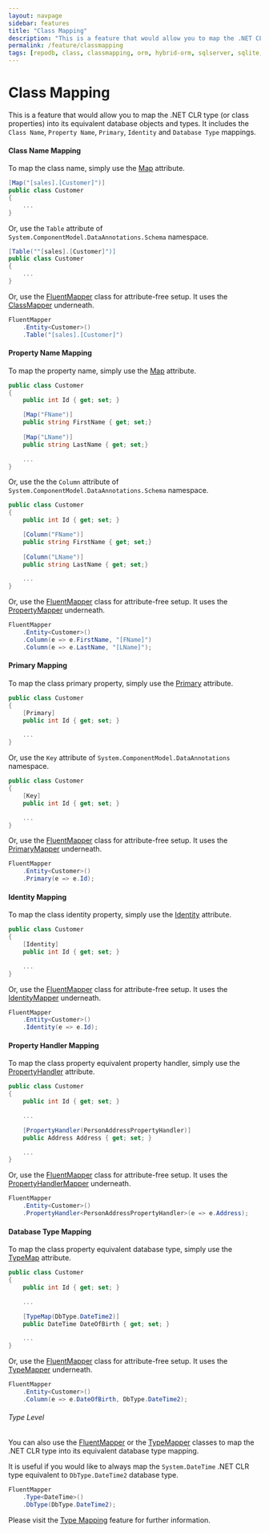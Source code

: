 ```yaml
---
layout: navpage
sidebar: features
title: "Class Mapping"
description: "This is a feature that would allow you to map the .NET CLR type (or class properties) into its equivalent database objects and types."
permalink: /feature/classmapping
tags: [repodb, class, classmapping, orm, hybrid-orm, sqlserver, sqlite, mysql, postgresql]
---
```


# Class Mapping

This is a feature that would allow you to map the .NET CLR type (or class properties) into its equivalent database objects and types. It includes the `Class Name`, `Property Name`, `Primary`, `Identity` and `Database Type` mappings.

#### Class Name Mapping

To map the class name, simply use the [Map](/attribute/map) attribute.

```csharp
[Map("[sales].[Customer]")]
public class Customer
{
    ...
}
```

Or, use the `Table` attribute of `System.ComponentModel.DataAnnotations.Schema` namespace.

```csharp
[Table(""[sales].[Customer]")]
public class Customer
{
    ...
}
```

Or, use the [FluentMapper](/mapper/fluentmapper) class for attribute-free setup. It uses the [ClassMapper](/mapper/classmapper) underneath.

```csharp
FluentMapper
    .Entity<Customer>()
    .Table("[sales].[Customer]")
```

#### Property Name Mapping

To map the property name, simply use the [Map](/attribute/map) attribute.

```csharp
public class Customer
{
    public int Id { get; set; }

    [Map("FName")]
    public string FirstName { get; set;}
    
    [Map("LName")]
    public string LastName { get; set;}

    ...
}
```

Or, use the the `Column` attribute of `System.ComponentModel.DataAnnotations.Schema` namespace.

```csharp
public class Customer
{
    public int Id { get; set; }

    [Column("FName")]
    public string FirstName { get; set;}
    
    [Column("LName")]
    public string LastName { get; set;}

    ...
}
```

Or, use the [FluentMapper](/mapper/fluentmapper) class for attribute-free setup. It uses the [PropertyMapper](/mapper/propertymapper) underneath.

```csharp
FluentMapper
    .Entity<Customer>()
    .Column(e => e.FirstName, "[FName]")
    .Column(e => e.LastName, "[LName]");
```

#### Primary Mapping

To map the class primary property, simply use the [Primary](/attribute/primary) attribute.

```csharp
public class Customer
{
    [Primary]
    public int Id { get; set; }

    ...
}
```

Or, use the `Key` attribute of `System.ComponentModel.DataAnnotations` namespace.

```csharp
public class Customer
{
    [Key]
    public int Id { get; set; }

    ...
}
```

Or, use the [FluentMapper](/mapper/fluentmapper) class for attribute-free setup. It uses the [PrimaryMapper](/mapper/primarymapper) underneath.

```csharp
FluentMapper
    .Entity<Customer>()
    .Primary(e => e.Id);
```

#### Identity Mapping

To map the class identity property, simply use the [Identity](/attribute/identity) attribute.

```csharp
public class Customer
{
    [Identity]
    public int Id { get; set; }

    ...
}
```

Or, use the [FluentMapper](/mapper/fluentmapper) class for attribute-free setup. It uses the [IdentityMapper](/mapper/identitymapper) underneath.

```csharp
FluentMapper
    .Entity<Customer>()
    .Identity(e => e.Id);
```

#### Property Handler  Mapping

To map the class property equivalent property handler, simply use the [PropertyHandler](/attribute/propertyhandler) attribute.

```csharp
public class Customer
{
    public int Id { get; set; }

    ...

    [PropertyHandler(PersonAddressPropertyHandler)]
    public Address Address { get; set; }

    ...
}
```

Or, use the [FluentMapper](/mapper/fluentmapper) class for attribute-free setup. It uses the [PropertyHandlerMapper](/mapper/propertyhandlermapper) underneath.

```csharp
FluentMapper
    .Entity<Customer>()
    .PropertyHandler<PersonAddressPropertyHandler>(e => e.Address);
```

#### Database Type Mapping

To map the class property equivalent database type, simply use the [TypeMap](/attribute/typemap) attribute.

```csharp
public class Customer
{
    public int Id { get; set; }

    ...

    [TypeMap(DbType.DateTime2)]
    public DateTime DateOfBirth { get; set; }

    ...
}
```

Or, use the [FluentMapper](/mapper/fluentmapper) class for attribute-free setup. It uses the [TypeMapper](/mapper/typemapper) underneath.

```csharp
FluentMapper
    .Entity<Customer>()
    .Column(e => e.DateOfBirth, DbType.DateTime2);
```

###### Type Level

You can also use the [FluentMapper](/mapper/fluentmapper) or the [TypeMapper](/mapper/typemapper) classes to map the .NET CLR type into its equivalent database type mapping.

It is useful if you would like to always map the `System.DateTime` .NET CLR type equivalent to `DbType.DateTime2` database type.

```csharp
FluentMapper
    .Type<DateTime>()
    .DbType(DbType.DateTime2);
```

Please visit the [Type Mapping](/feature/typemapping) feature for further information.